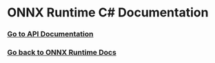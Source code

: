 # ONNX Runtime C# Documentation

### [Go to API Documentation](./api/index.html)
### [Go back to ONNX Runtime Docs](https://onnxruntime.ai/docs/)
